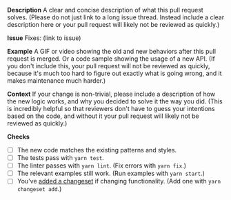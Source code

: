 **Description**
A clear and concise description of what this pull request solves. (Please do not just link to a long issue thread. Instead include a clear description here or your pull request will likely not be reviewed as quickly.)

**Issue**
Fixes: (link to issue)

**Example**
A GIF or video showing the old and new behaviors after this pull request is merged. Or a code sample showing the usage of a new API. (If you don't include this, your pull request will not be reviewed as quickly, because it's much too hard to figure out exactly what is going wrong, and it makes maintenance much harder.)

**Context**
If your change is non-trivial, please include a description of how the new logic works, and why you decided to solve it the way you did. (This is incredibly helpful so that reviewers don't have to guess your intentions based on the code, and without it your pull request will likely not be reviewed as quickly.)

**Checks**

- [ ] The new code matches the existing patterns and styles.
- [ ] The tests pass with `yarn test`.
- [ ] The linter passes with `yarn lint`. (Fix errors with `yarn fix`.)
- [ ] The relevant examples still work. (Run examples with `yarn start`.)
- [ ] You've [added a changeset](https://github.com/atlassian/changesets/blob/master/docs/adding-a-changeset.md) if changing functionality. (Add one with `yarn changeset add`.)